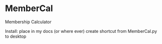 MemberCal
=========

Membership Calculator

Install:
place in my docs (or where ever)
create shortcut from MemberCal.py to desktop
